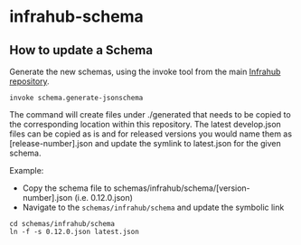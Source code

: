 # infrahub-schema

## How to update a Schema

Generate the new schemas, using the invoke tool from the main [Infrahub repository](https://github.com/opsmill/infrahub).
```
invoke schema.generate-jsonschema
```

The command will create files under ./generated that needs to be copied to the corresponding location within this repository. The latest develop.json files can be copied as is and for released versions you would name them as [release-number].json and update the symlink to latest.json for the given schema.

Example:

- Copy the schema file to schemas/infrahub/schema/[version-number].json (i.e. 0.12.0.json)
- Navigate to the `schemas/infrahub/schema` and update the symbolic link

```
cd schemas/infrahub/schema
ln -f -s 0.12.0.json latest.json
```
